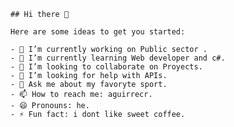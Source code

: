     ## Hi there 👋

    Here are some ideas to get you started:

    - 🔭 I’m currently working on Public sector .
    - 🌱 I’m currently learning Web developer and c#.
    - 👯 I’m looking to collaborate on Proyects.
    - 🤔 I’m looking for help with APIs.
    - 💬 Ask me about my favoryte sport.
    - 📫 How to reach me: aguirrecr.
    - 😄 Pronouns: he.
    - ⚡ Fun fact: i dont like sweet coffee.

